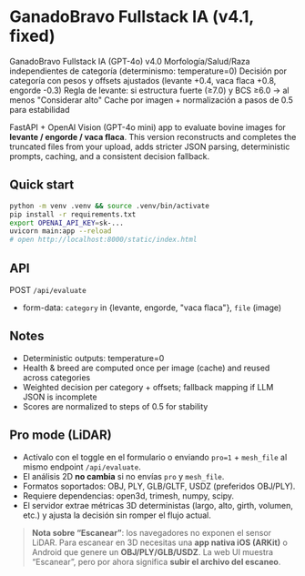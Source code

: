 # GanadoBravo Fullstack IA (v4.1, fixed)


GanadoBravo Fullstack IA (GPT-4o) v4.0
Morfología/Salud/Raza independientes de categoría (determinismo: temperature=0)
Decisión por categoría con pesos y offsets ajustados (levante +0.4, vaca flaca +0.8, engorde -0.3)
Regla de levante: si estructura fuerte (≥7.0) y BCS ≥6.0 → al menos "Considerar alto"
Cache por imagen + normalización a pasos de 0.5 para estabilidad


FastAPI + OpenAI Vision (GPT-4o mini) app to evaluate bovine images for **levante / engorde / vaca flaca**.
This version reconstructs and completes the truncated files from your upload, adds stricter JSON parsing,
deterministic prompts, caching, and a consistent decision fallback.

## Quick start

```bash
python -m venv .venv && source .venv/bin/activate
pip install -r requirements.txt
export OPENAI_API_KEY=sk-...
uvicorn main:app --reload
# open http://localhost:8000/static/index.html
```

## API
POST `/api/evaluate`
- form-data: `category` in {levante, engorde, "vaca flaca"}, `file` (image)

## Notes
- Deterministic outputs: temperature=0
- Health & breed are computed once per image (cache) and reused across categories
- Weighted decision per category + offsets; fallback mapping if LLM JSON is incomplete
- Scores are normalized to steps of 0.5 for stability


## Pro mode (LiDAR)
- Actívalo con el toggle en el formulario o enviando `pro=1` + `mesh_file` al mismo endpoint `/api/evaluate`.
- El análisis 2D **no cambia** si no envías `pro` y `mesh_file`.
- Formatos soportados: OBJ, PLY, GLB/GLTF, USDZ (preferidos OBJ/PLY).
- Requiere dependencias: open3d, trimesh, numpy, scipy.
- El servidor extrae métricas 3D deterministas (largo, alto, girth, volumen, etc.) y ajusta la decisión sin romper el flujo actual.

> **Nota sobre “Escanear”**: los navegadores no exponen el sensor LiDAR. Para escanear en 3D necesitas una **app nativa iOS (ARKit)** o Android que genere un **OBJ/PLY/GLB/USDZ**. La web UI muestra “Escanear”, pero por ahora significa **subir el archivo del escaneo**.

